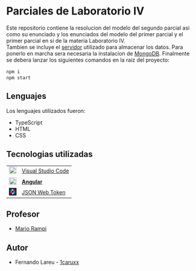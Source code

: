 # Parciales de Laboratorio IV

Este repositorio contiene la resolucion del modelo del segundo parcial asi como su enunciado y los enunciados del modelo del primer parcial y el primer parcial en si de la materia Laboratorio IV.<br />
Tambien se incluye el [servidor](https://github.com/1caruxx/La-comanda-lab-4/tree/master/servidor) utilizado para almacenar los datos. Para ponerlo en marcha sera necesaria la instalacion de [MongoDB](https://www.mongodb.com/). Finalmente se debera lanzar los siguientes comandos en la raiz del proyecto:

```
npm i
npm start
```

## Lenguajes

Los lenguajes utilizados fueron:

* TypeScript
* HTML
* CSS

## Tecnologias utilizadas

<table>
    <tbody>
        <tr>
            <td><img src="https://raw.githubusercontent.com/1caruxx/Final_laboratorio_y_programacion_III/master/Z._img/vs.ico" width="20px" height="20px"/></td>
            <td><a href="https://code.visualstudio.com/">Visual Studio Code</a></td>
        </tr>
        <tr>
            <td><img src="https://raw.githubusercontent.com/1caruxx/Desarollo_web/master/icon.png" width="20px" height="20px"/></td>
            <td><a href="https://angular.io/"><b>Angular</b></a></td>
        </tr>
        <tr>
            <td><img src="https://raw.githubusercontent.com/1caruxx/Final_laboratorio_y_programacion_III/master/Z._img/jwt.png" width="20px" height="20px"/></td>
            <td><a href="https://jwt.io/">JSON Web Token</a></td>
        </tr>
    </tbody>
</table>

## Profesor

* [Mario Rampi](https://github.com/MarioAr)

## Autor

* Fernando Lareu - [1caruxx](https://github.com/1caruxx)